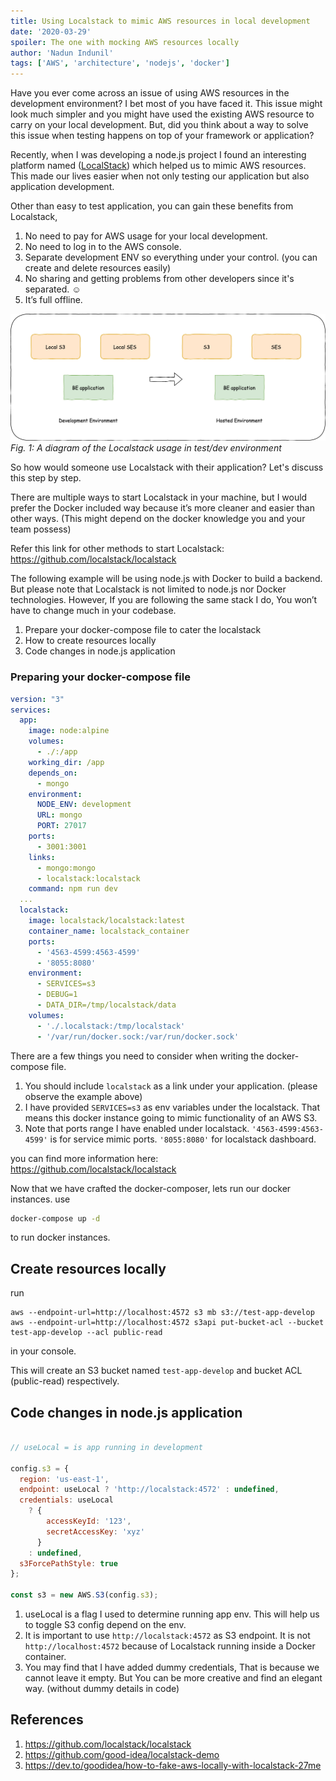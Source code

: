 ```yaml
---
title: Using Localstack to mimic AWS resources in local development
date: '2020-03-29'
spoiler: The one with mocking AWS resources locally
author: 'Nadun Indunil'
tags: ['AWS', 'architecture', 'nodejs', 'docker']
---
```


Have you ever come across an issue of using AWS resources in the development environment? I bet most of you have faced it. This issue might look much simpler and you might have used the existing AWS resource to carry on your local development. But, did you think about a way to solve this issue when testing happens on top of your framework or application?

Recently, when I was developing a node.js project I found an interesting platform named ([LocalStack](https://github.com/localstack/localstack)) which helped us to mimic AWS resources. This made our lives easier when not only testing our application but also application development.

Other than easy to test application, you can gain these benefits from Localstack,

1. No need to pay for AWS usage for your local development.
2. No need to log in to the AWS console.
3. Separate development ENV so everything under your control. (you can create and delete resources easily)
4. No sharing and getting problems from other developers since it's separated. ☺️
5. It’s full offline.

![localstack in different environment](./localstack.png)
*Fig. 1: A diagram of the Localstack usage in test/dev environment*

So how would someone use Localstack with their application? 
Let's discuss this step by step.

There are multiple ways to start Localstack in your machine, but I would prefer the Docker included way because it’s more cleaner and easier than other ways. (This might depend on the docker knowledge you and your team possess)

Refer this link for other methods to start Localstack: https://github.com/localstack/localstack

The following example will be using node.js with Docker to build a backend. But please note that Localstack is not limited to node.js nor Docker technologies. However, If you are following the same stack I do, You won’t have to change much in your codebase.

1. Prepare your docker-compose file to cater the localstack
2. How to create resources locally
3. Code changes in node.js application

### Preparing your docker-compose file

```yml
version: "3"
services:
  app:
    image: node:alpine
    volumes:
      - ./:/app
    working_dir: /app
    depends_on:
      - mongo
    environment:
      NODE_ENV: development
      URL: mongo
      PORT: 27017
    ports:
      - 3001:3001
    links:
      - mongo:mongo
      - localstack:localstack
    command: npm run dev
  ...
  localstack:
    image: localstack/localstack:latest
    container_name: localstack_container
    ports:
      - '4563-4599:4563-4599'
      - '8055:8080'
    environment:
      - SERVICES=s3
      - DEBUG=1
      - DATA_DIR=/tmp/localstack/data
    volumes:
      - './.localstack:/tmp/localstack'
      - '/var/run/docker.sock:/var/run/docker.sock'
```

There are a few things you need to consider when writing the docker-compose file. 

1. You should include `localstack` as a link under your application. (please observe the example above)
2. I have provided `SERVICES=s3` as env variables under the localstack. That means this docker instance going to mimic functionality of an AWS S3.
3. Note that ports range I have enabled under localstack. `'4563-4599:4563-4599'` is for service mimic ports. `'8055:8080'` for localstack dashboard.

you can find more information here: https://github.com/localstack/localstack

Now that we have crafted the docker-composer, lets run our docker instances. use

```sh
docker-compose up -d
```

to run docker instances.

## Create resources locally

run 

```
aws --endpoint-url=http://localhost:4572 s3 mb s3://test-app-develop
aws --endpoint-url=http://localhost:4572 s3api put-bucket-acl --bucket test-app-develop --acl public-read
```

in your console.

This will create an S3 bucket named `test-app-develop` and bucket ACL (public-read) respectively.

## Code changes in node.js application

```js

// useLocal = is app running in development

config.s3 = {
  region: 'us-east-1',
  endpoint: useLocal ? 'http://localstack:4572' : undefined,
  credentials: useLocal
    ? {
        accessKeyId: '123',
        secretAccessKey: 'xyz'
      }
    : undefined,
  s3ForcePathStyle: true
};

const s3 = new AWS.S3(config.s3);
```

1. useLocal is a flag I used to determine running app env. This will help us to toggle S3 config depend on the env.
2. It is important to use `http://localstack:4572` as S3 endpoint. It is not `http://localhost:4572` because of Localstack running inside a Docker container.
3. You may find that I have added dummy credentials, That is because we cannot leave it empty. But You can be more creative and find an elegant way. (without dummy details in code)

## References

1. https://github.com/localstack/localstack
2. https://github.com/good-idea/localstack-demo
3. https://dev.to/goodidea/how-to-fake-aws-locally-with-localstack-27me